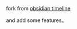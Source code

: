 fork from [obsidian timeline](https://github.com/Darakah/obsidian-timelines)

and add some features。
